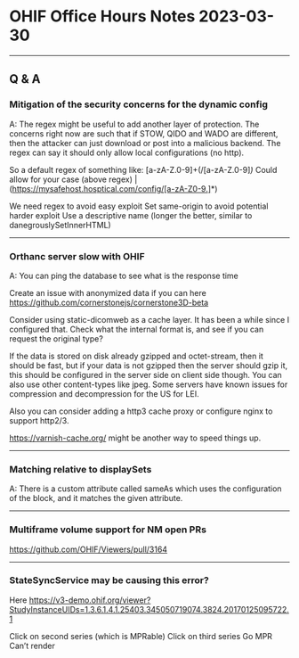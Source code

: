 # OHIF Office Hours Notes 2023-03-30

---

## Q & A

### Mitigation of the security concerns for the dynamic config

A: The regex might be useful to add another layer of protection. The concerns right now are such that if STOW, QIDO and WADO are different, then the attacker can just download or post into a malicious backend. The regex can say it should only allow local configurations (no http).

So a default regex of something like: [a-zA-Z.0-9]+(/[a-zA-Z.0-9]_)_
Could allow for your case (above regex) | (https://mysafehost.hosptical.com/config/[a-zA-Z0-9.]*)

We need regex to avoid easy exploit
Set same-origin to avoid potential harder exploit
Use a descriptive name (longer the better, similar to danegrouslySetInnerHTML)

---

### Orthanc server slow with OHIF

A: You can ping the database to see what is the response time

Create an issue with anonymized data if you can here https://github.com/cornerstonejs/cornerstone3D-beta

Consider using static-dicomweb as a cache layer. It has been a while since I configured that.
Check what the internal format is, and see if you can request the original type?

If the data is stored on disk already gzipped and octet-stream, then it should be fast, but if your data is not gzipped then the server should gzip it, this should be configured in the server side on client side though. You can also use other content-types like jpeg. Some servers have known issues for compression and decompression for the US for LEI.

Also you can consider adding a http3 cache proxy or configure nginx to support http2/3.

https://varnish-cache.org/ might be another way to speed things up.

---

### Matching relative to displaySets

A: There is a custom attribute called sameAs which uses the configuration of the block, and it matches the given attribute.

---

### Multiframe volume support for NM open PRs

https://github.com/OHIF/Viewers/pull/3164

---

### StateSyncService may be causing this error?

Here
https://v3-demo.ohif.org/viewer?StudyInstanceUIDs=1.3.6.1.4.1.25403.345050719074.3824.20170125095722.1

Click on second series (which is MPRable)
Click on third series
Go MPR
Can’t render
